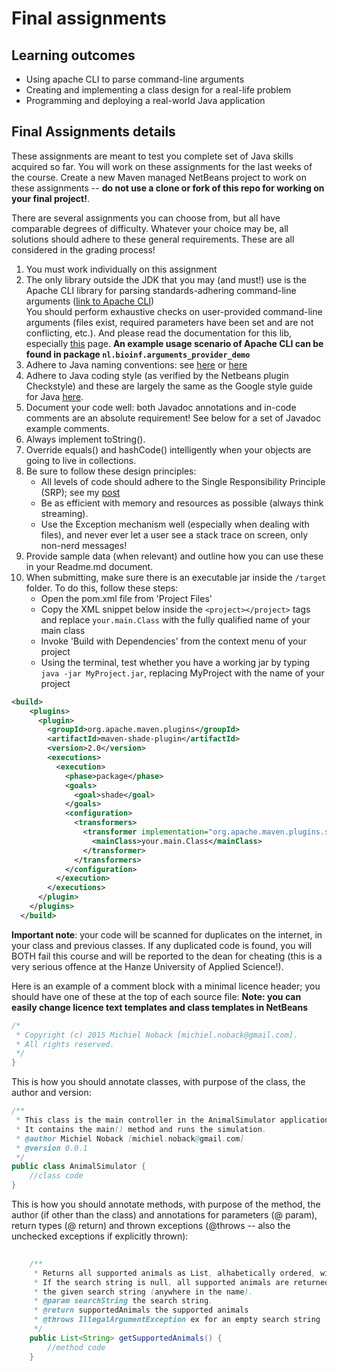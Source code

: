 # Final assignments #

## Learning outcomes ##
* Using apache CLI to parse command-line arguments
* Creating and implementing a class design for a real-life problem
* Programming and deploying a real-world Java application


## Final Assignments details ##
These assignments are meant to test you complete set of Java skills acquired so far. 
You will work on these assignments for the last weeks of the course. Create a new Maven managed NetBeans project to work on these 
assignments -- **do not use a clone or fork of this repo for working on your final project!**. 


There are several assignments you can choose from, but all have comparable degrees of difficulty.
Whatever your choice may be, all solutions should adhere to these general requirements. These are all considered in the grading process!

1. You must work individually on this assignment
2. The only library outside the JDK that you may (and must!) use is the Apache CLI library for parsing standards-adhering command-line arguments
([link to Apache CLI](http://commons.apache.org/proper/commons-cli/))  
You should perform exhaustive checks on user-provided command-line arguments (files exist, required parameters have been set and are not conflicting, etc.). And please read the documentation for this lib, especially [this](https://commons.apache.org/proper/commons-cli/usage.html) page. **An example usage scenario of Apache CLI can be found in package `nl.bioinf.arguments_provider_demo`**
3. Adhere to Java naming conventions: see [here](http://www.oracle.com/technetwork/java/codeconventions-135099.html) or 
[here](http://java.about.com/od/javasyntax/a/nameconventions.htm) 
4. Adhere to Java coding style (as verified by the Netbeans plugin Checkstyle) and these are largely the same as the Google style
guide for Java [here](https://google-styleguide.googlecode.com/svn/trunk/javaguide.html).
5. Document your code well: both Javadoc annotations and in-code comments are an absolute requirement! See below for a set of Javadoc example comments.
6. Always implement toString().
7. Override equals() and hashCode() intelligently when your objects are going to live in collections.
8. Be sure to follow these design principles:
    * All levels of code should adhere to the Single Responsibility Principle (SRP); see my [post](http://michielnoback.nl/single-responsibility-principle/)
    * Be as efficient with memory and resources as possible (always think streaming).
    * Use the Exception mechanism well (especially when dealing with files), and never ever let a user see a stack trace on screen, only non-nerd messages!
9. Provide sample data (when relevant) and outline how you can use these in your Readme.md document.  
10. When submitting, make sure there is an executable jar inside the `/target` folder. To do this, follow these steps:  
    - Open the pom.xml file from 'Project Files'
    - Copy the XML snippet below inside the `<project></project>` tags and replace `your.main.Class` with the fully qualified name of your main class
    - Invoke 'Build with Dependencies' from the context menu of your project
    - Using the terminal, test whether you have a working jar by typing `java -jar MyProject.jar`, replacing MyProject with the name of your project

```xml
<build>
    <plugins>
      <plugin>
        <groupId>org.apache.maven.plugins</groupId>
        <artifactId>maven-shade-plugin</artifactId>
        <version>2.0</version>
        <executions>
          <execution>
            <phase>package</phase>
            <goals>
              <goal>shade</goal>
            </goals>
            <configuration>
              <transformers>
                <transformer implementation="org.apache.maven.plugins.shade.resource.ManifestResourceTransformer">
                  <mainClass>your.main.Class</mainClass>
                </transformer>
              </transformers>
            </configuration>
          </execution>
        </executions>
      </plugin>
    </plugins>
  </build>        
```  

**Important note**: your code will be scanned for duplicates on the internet, in your class and previous classes.
 If any duplicated code is found, you will BOTH fail this course and will be reported to the dean for cheating 
(this is a very serious offence at the Hanze University of Applied Science!).

Here is an example of a comment block with a minimal licence header; you should have one of these at the top of each source file:
**Note: you can easily change licence text templates and class templates in NetBeans**

```Java
/*
 * Copyright (c) 2015 Michiel Noback [michiel.noback@gmail.com].
 * All rights reserved.
 */
}
```  

This is how you should annotate classes, with purpose of the class, the author and version:

```Java
/**
 * This class is the main controller in the AnimalSimulator application.
 * It contains the main() method and runs the simulation. 
 * @author Michiel Noback [michiel.noback@gmail.com]
 * @version 0.0.1
 */
public class AnimalSimulator {
    //class code
}
```  

This is how you should annotate methods, with purpose of the method, the author (if other than the class) and annotations for
parameters (@ param), return types (@ return) and thrown exceptions (@throws -- also the unchecked exceptions if explicitly thrown):

```Java
    
    /**
     * Returns all supported animals as List, alhabetically ordered, with the given substring to search for.
     * If the search string is null, all supported animals are returned, else only the animals whose name matches
     * the given search string (anywhere in the name).
     * @param searchString the search string. 
     * @return supportedAnimals the supported animals
     * @throws IllegalArgumentException ex for an empty search string
     */
    public List<String> getSupportedAnimals() {
        //method code
    }
```  
